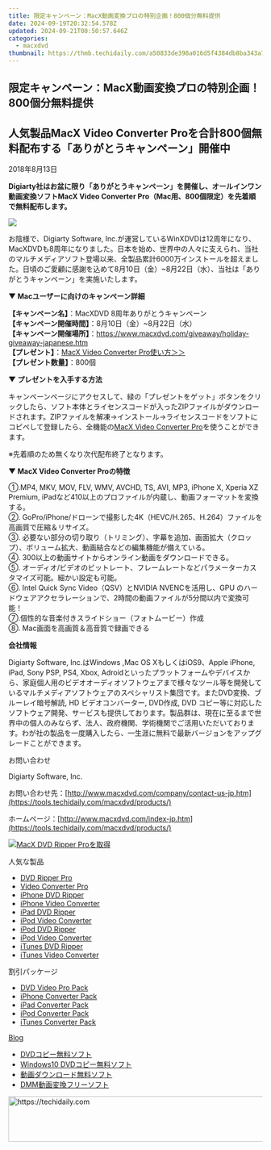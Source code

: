```yaml
---
title: 限定キャンペーン：MacX動画変換プロの特別企画！800個分無料提供
date: 2024-09-19T20:32:54.578Z
updated: 2024-09-21T00:50:57.646Z
categories:
  - macxdvd
thumbnail: https://thmb.techidaily.com/a50833de398a016d5f4384db8ba343a7a22c031d122aae5cba2e71718d3b50f6.jpg
---
```


## 限定キャンペーン：MacX動画変換プロの特別企画！800個分無料提供

## 人気製品MacX Video Converter Proを合計800個無料配布する「ありがとうキャンペーン」開催中

2018年8月13日

**Digiarty社はお盆に限り「ありがとうキャンペーン」を開催し、オールインワン動画変換ソフトMacX Video Converter Pro（Mac用、800個限定）を先着順で無料配布します。**

![](https://www.macxdvd.com/press-room/image/zql-08138.jpg)

お陰様で、Digiarty Software, Inc.が運営しているWinXDVDは12周年になり、MacXDVDも8周年になりました。日本を始め、世界中の人々に支えられ、当社のマルチメディアソフト登場以来、全製品累計6000万インストールを超えました。日頃のご愛顧に感謝を込めて8月10日（金）\~8月22日（水）、当社は「ありがとうキャンペーン」を実施いたします。

**▼ Macユーザーに向けのキャンペーン詳細**   
  
**【キャンペーン名】**：MacXDVD 8周年ありがとうキャンペーン  
**【キャンペーン開催時間】**：8月10日（金）\~8月22日（水）  
**【キャンペーン開催場所】**：<https://www.macxdvd.com/giveaway/holiday-giveaway-japanese.htm>  
**【プレゼント】**：[MacX Video Converter Pro使い方＞＞](https://tools.techidaily.com/macxdvd/products/)  
**【プレゼント数量】**：800個

**▼ プレゼントを入手する方法**

キャンペーンページにアクセスして、緑の「プレゼントをゲット」ボタンをクリックしたら、ソフト本体とライセンスコードが入ったZIPファイルがダウンロードされます。ZIPファイルを解凍→インストール→ライセンスコードをソフトにコピペして登録したら、全機能の[MacX Video Converter Pro](https://tools.techidaily.com/macxdvd/products/)を使うことができます。

※先着順のため無くなり次代配布終了となります。

**▼ MacX Video Converter Proの特徴**

①.MP4, MKV, MOV, FLV, WMV, AVCHD, TS, AVI, MP3, iPhone X, Xperia XZ Premium, iPadなど410以上のプロファイルが内蔵し、動画フォーマットを変換する。   
②. GoPro/iPhone/ドローンで撮影した4K（HEVC/H.265、H.264）ファイルを高画質で圧縮＆リサイズ。   
③. 必要ない部分の切り取り（トリミング）、字幕を追加、画面拡大（クロップ）、ボリューム拡大、動画結合などの編集機能が備えている。   
④. 300以上の動画サイトからオンライン動画をダウンロードできる。   
⑤. オーディオ/ビデオのビットレート、フレームレートなどパラメーターカスタマイズ可能。細かい設定も可能。   
⑥. Intel Quick Sync Video（QSV）とNVIDIA NVENCを活用し、GPU のハードウェアアクセラレーションで、2時間の動画ファイルが5分間以内で変換可能！   
⑦.個性的な音楽付きスライドショー（フォトムービー）作成   
⑧. Mac画面を高画質＆高音質で録画できる   

**会社情報**

Digiarty Software, Inc.はWindows ,Mac OS XもしくはiOS9、Apple iPhone, iPad, Sony PSP, PS4, Xbox, Adroidといったプラットフォームやデバイスから、家庭個人用のビデオオーディオソフトウェアまで様々なツール等を開発しているマルチメディアソフトウェアのスペシャリスト集団です。またDVD変換、ブルーレイ暗号解読, HD ビデオコンバーター, DVD作成, DVD コピー等に対応したソフトウェア開発、サービスも提供しております。製品群は、現在に至るまで世界中の個人のみならず、法人、政府機関、学術機関でご活用いただいております。わが社の製品を一度購入したら、一生涯に無料で最新バージョンをアップグレードことができます。

お問い合わせ

Digiarty Software, Inc.

お問い合わせ先：[http://www.macxdvd.com/company/contact-us-jp.htm](https://tools.techidaily.com/macxdvd/products/) 

ホームページ：[http://www.macxdvd.com/index-jp.htm](https://tools.techidaily.com/macxdvd/products/) 

[![MacX DVD Ripper Proを取得](https://www.macxdvd.com/press-room/../banner/200-jp.png)](https://tools.techidaily.com/macxdvd/products/) 

人気な製品

* [DVD Ripper Pro](https://tools.techidaily.com/macxdvd/products/)
* [Video Converter Pro](https://tools.techidaily.com/macxdvd/products/)
* [iPhone DVD Ripper](https://tools.techidaily.com/macxdvd/products/)
* [iPhone Video Converter](https://tools.techidaily.com/macxdvd/products/)
* [iPad DVD Ripper](https://tools.techidaily.com/macxdvd/products/)
* [iPod Video Converter](https://tools.techidaily.com/macxdvd/products/)
* [iPod DVD Ripper](https://tools.techidaily.com/macxdvd/products/)
* [iPod Video Converter](https://tools.techidaily.com/macxdvd/products/)
* [iTunes DVD Ripper](https://tools.techidaily.com/macxdvd/products/)
* [iTunes Video Converter](https://tools.techidaily.com/macxdvd/products/)

割引パッケージ

* [DVD Video Pro Pack](https://tools.techidaily.com/macxdvd/products/)
* [iPhone Converter Pack](https://tools.techidaily.com/macxdvd/products/)
* [iPad Converter Pack](https://tools.techidaily.com/macxdvd/products/)
* [iPod Converter Pack](https://tools.techidaily.com/macxdvd/products/)
* [iTunes Converter Pack](https://tools.techidaily.com/macxdvd/products/)

[Blog](https://tools.techidaily.com/macxdvd/products/)

* [DVDコピー無料ソフト](https://tools.techidaily.com/macxdvd/products/)
* [Windows10 DVDコピー無料ソフト](https://tools.techidaily.com/macxdvd/products/)
* [動画ダウンロード無料ソフト](https://tools.techidaily.com/macxdvd/products/)
* [DMM動画変換フリーソフト](https://tools.techidaily.com/macxdvd/products/)

<ins class="adsbygoogle"
     style="display:block"
     data-ad-format="autorelaxed"
     data-ad-client="ca-pub-7571918770474297"
     data-ad-slot="1223367746"></ins>

<ins class="adsbygoogle"
     style="display:block"
     data-ad-client="ca-pub-7571918770474297"
     data-ad-slot="8358498916"
     data-ad-format="auto"
     data-full-width-responsive="true"></ins>



<!-- affiliate ads begin -->
<a href="https://aidotcom.pxf.io/c/5597632/2134502/19576" target="_top" id="2134502">
  <img src="//a.impactradius-go.com/display-ad/19576-2134502" border="0" alt="https://techidaily.com" width="672" height="90"/>
</a>
<img height="0" width="0" src="https://aidotcom.pxf.io/i/5597632/2134502/19576" style="position:absolute;visibility:hidden;" border="0" />
<!-- affiliate ads end -->

